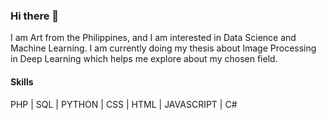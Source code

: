 ### Hi there 👋

I am Art from the Philippines, and I am interested in Data Science and Machine Learning. I am currently doing my thesis about Image Processing in Deep Learning which helps me explore about my chosen field.

#### Skills
PHP | SQL | PYTHON | CSS | HTML | JAVASCRIPT | C#


